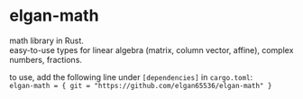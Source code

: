 # elgan-math

math library in Rust.\
easy-to-use types for linear algebra (matrix, column vector, affine), complex numbers, fractions.

to use, add the following line under `[dependencies]` in `cargo.toml`:\
`elgan-math = { git = "https://github.com/elgan65536/elgan-math" }`
